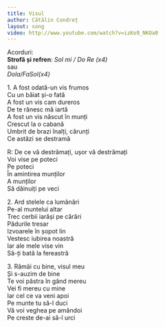 ```yaml
---
title: Visul
author: Cătălin Condreț
layout: song
video: http://www.youtube.com/watch?v=izKo9_NKOa0
---
```


Acorduri:  
**Strofă și refren**: *Sol mi / Do Re (x4)*  
sau  
*Dola/FaSol(x4)*  

1\. A fost odată-un vis frumos  
Cu un băiat și-o fată  
A fost un vis cam dureros  
De te rănesc mă iartă  
A fost un vis născut în munți  
Crescut la o cabană  
Umbrit de brazi înalți, cărunți  
Ce astăzi se destramă  

R: De ce vă destrămați, ușor vă destrămați  
Voi vise pe poteci  
Pe poteci  
În amintirea munților  
A munților  
Să dăinuiți pe veci  

2\. Ard stelele ca lumânări  
Pe-al muntelui altar  
Trec cerbii iarăși pe cărări  
Pădurile tresar  
Izvoarele în șopot lin  
Vestesc iubirea noastră  
Iar ale mele vise vin  
Să-ți bată la fereastră  

3\. Rămâi cu bine, visul meu  
Și s-auzim de bine  
Te voi păstra în gând mereu  
Vei fi mereu cu mine  
Iar cel ce va veni apoi  
Pe munte tu să-l duci  
Vă voi veghea pe amândoi  
Pe creste de-ai să-l urci  
